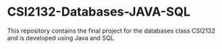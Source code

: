 # CSI2132-Databases-JAVA-SQL

This repository contains the final project for the databases class CSI2132 and is developed using Java and SQL
